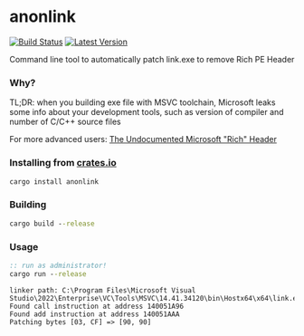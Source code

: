 # anonlink

[![Build Status](https://github.com/StackOverflowExcept1on/anonlink/actions/workflows/ci.yml/badge.svg)](https://github.com/StackOverflowExcept1on/anonlink/actions/workflows/ci.yml)
[![Latest Version](https://img.shields.io/crates/v/anonlink.svg)](https://crates.io/crates/anonlink)

Command line tool to automatically patch link.exe to remove Rich PE Header

### Why?

TL;DR: when you building exe file with MSVC toolchain, Microsoft leaks some info about your development tools, such as
version of compiler and number of C/C++ source files

For more advanced
users: [The Undocumented Microsoft "Rich" Header](http://web.archive.org/web/20240229114512/https://bytepointer.com/articles/the_microsoft_rich_header.htm)


### Installing from [crates.io](https://crates.io/crates/anonlink)

```bat
cargo install anonlink
```

### Building

```bat
cargo build --release
```

### Usage

```bat
:: run as administrator!
cargo run --release
```

```
linker path: C:\Program Files\Microsoft Visual Studio\2022\Enterprise\VC\Tools\MSVC\14.41.34120\bin\Hostx64\x64\link.exe
Found call instruction at address 140051A96
Found add instruction at address 140051AAA
Patching bytes [03, CF] => [90, 90]
```

